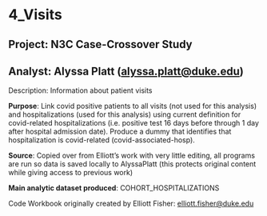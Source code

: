 # 4_Visits
## Project: N3C Case-Crossover Study
## Analyst: Alyssa Platt (alyssa.platt@duke.edu)

Description: Information about patient visits

**Purpose**:                         Link covid positive patients to all visits (not used for this analysis) and hospitalizations (used for this analysis) using current definition for 
                                     covid-related hospitalizations (i.e. positive test 16 days before through 1 day after hospital admission date). Produce a dummy that identifies that 
                                     hospitalization is covid-related (covid-associated-hosp).

**Source**:                          Copied over from Elliott’s work with very little editing, all programs are run so data is saved locally to AlyssaPlatt (this protects original 
                                     content while giving access to previous work)

**Main analytic dataset produced**:  COHORT_HOSPITALIZATIONS

Code Workbook originally created by Elliott Fisher: elliott.fisher@duke.edu
